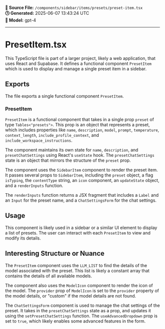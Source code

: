 **📄 Source File:** `/components/sidebar/items/presets/preset-item.tsx`  
**🕒 Generated:** 2025-06-07 13:43:24 UTC  
**🤖 Model:** gpt-4

---

# PresetItem.tsx

This TypeScript file is part of a larger project, likely a web application, that uses React and Supabase. It defines a functional component `PresetItem` which is used to display and manage a single preset item in a sidebar.

## Exports

The file exports a single functional component `PresetItem`.

### PresetItem

`PresetItem` is a functional component that takes in a single prop `preset` of type `Tables<"presets">`. This prop is an object that represents a preset, which includes properties like `name`, `description`, `model`, `prompt`, `temperature`, `context_length`, `include_profile_context`, and `include_workspace_instructions`.

The component maintains its own state for `name`, `description`, and `presetChatSettings` using React's `useState` hook. The `presetChatSettings` state is an object that mirrors the structure of the `preset` prop.

The component uses the `SidebarItem` component to render the preset item. It passes several props to `SidebarItem`, including the `preset` object, a flag `isTyping`, the `contentType` string, an `icon` component, an `updateState` object, and a `renderInputs` function.

The `renderInputs` function returns a JSX fragment that includes a `Label` and an `Input` for the preset name, and a `ChatSettingsForm` for the chat settings.

## Usage

This component is likely used in a sidebar or a similar UI element to display a list of presets. The user can interact with each `PresetItem` to view and modify its details.

## Interesting Structure or Nuance

The `PresetItem` component uses the `LLM_LIST` to find the details of the model associated with the preset. This list is likely a constant array that contains the details of all available models.

The component also uses the `ModelIcon` component to render the icon of the model. The `provider` prop of `ModelIcon` is set to the `provider` property of the model details, or "custom" if the model details are not found.

The `ChatSettingsForm` component is used to manage the chat settings of the preset. It takes in the `presetChatSettings` state as a prop, and updates it using the `setPresetChatSettings` function. The `useAdvancedDropdown` prop is set to `true`, which likely enables some advanced features in the form.